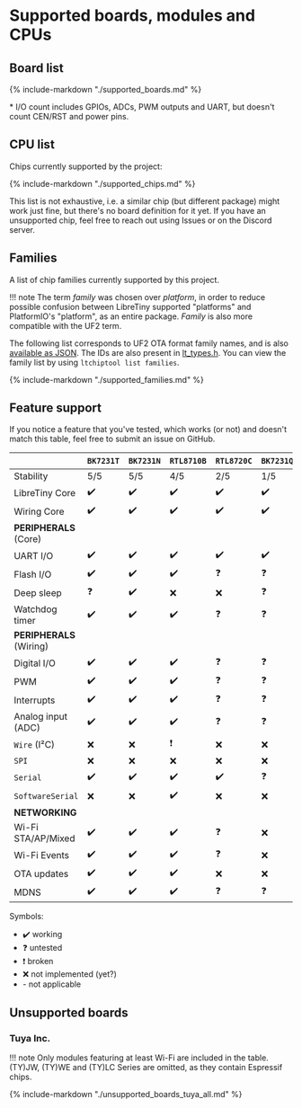 # Supported boards, modules and CPUs

## Board list

{%
	include-markdown "./supported_boards.md"
%}

\* I/O count includes GPIOs, ADCs, PWM outputs and UART, but doesn't count CEN/RST and power pins.

## CPU list

Chips currently supported by the project:

{%
	include-markdown "./supported_chips.md"
%}

This list is not exhaustive, i.e. a similar chip (but different package) might work just fine, but there's no board definition for it yet.
If you have an unsupported chip, feel free to reach out using Issues or on the Discord server.

## Families

A list of chip families currently supported by this project.

!!! note
	The term *family* was chosen over *platform*, in order to reduce possible confusion between LibreTiny supported "platforms" and PlatformIO's "platform", as an entire package. *Family* is also more compatible with the UF2 term.

The following list corresponds to UF2 OTA format family names, and is also [available as JSON](../../families.json). The IDs are also present in [lt_types.h](../../ltapi/lt__types_8h.md). You can view the family list by using `ltchiptool list families`.

{%
	include-markdown "./supported_families.md"
%}

## Feature support

If you notice a feature that you've tested, which works (or not) and doesn't match this table, feel free to submit an issue on GitHub.

&nbsp;                   | `BK7231T` | `BK7231N` | `RTL8710B` | `RTL8720C` | `BK7231Q`  |  `LN882H` 
-------------------------|-----------|-----------|------------|------------|------------|------------
Stability                | 5/5       | 5/5       | 4/5        | 2/5        | 1/5        | 3/5
LibreTiny Core           | ✔️        | ✔️        | ✔️         | ✔️         | ✔️         | ✔️
Wiring Core              | ✔️        | ✔️        | ✔️         | ✔️         | ✔️         | ✔️
**PERIPHERALS** (Core)   |           |           |            |            |            |
UART I/O                 | ✔️        | ✔️        | ✔️         | ✔️         | ✔️         | ✔️
Flash I/O                | ✔️        | ✔️        | ✔️         | ❓          | ❓         | ✔️
Deep sleep               | ❓         | ✔️        | ❌          | ❌          | ❓         | ❌
Watchdog timer           | ✔️        | ✔️        | ✔️         | ❓          | ❓         | ✔️
**PERIPHERALS** (Wiring) |           |           |            |            |            |
Digital I/O              | ✔️        | ✔️        | ✔️         | ❓          | ❓         | ✔️
PWM                      | ✔️        | ✔️        | ✔️         | ❓          | ❓         | ❌
Interrupts               | ✔️        | ✔️        | ✔️         | ❓          | ❓         | ✔️
Analog input (ADC)       | ✔️        | ✔️        | ✔️         | ❓          | ❓         | ✔️
`Wire` (I²C)             | ❌         | ❌         | ❗          | ❌          | ❌         | ❓
`SPI`                    | ❌         | ❌         | ❌          | ❌          | ❌         | ❌
`Serial`                 | ✔️        | ✔️        | ✔️         | ✔️         | ❓         | ✔️
`SoftwareSerial`         | ❌         | ❌         | ✔️         | ❌          | ❌         | ❌
**NETWORKING**           |           |           |            |            |            |
Wi-Fi STA/AP/Mixed       | ✔️        | ✔️        | ✔️         | ❓          | ❌         | ✔️
Wi-Fi Events             | ✔️        | ✔️        | ✔️         | ❓          | ❌         | ✔️
OTA updates              | ✔️        | ✔️        | ✔️         | ❌          | ❌         | ✔️
MDNS                     | ✔️        | ✔️        | ✔️         | ❓          | ❓         | ✔️

Symbols:

- ✔️ working
- ❓ untested
- ❗ broken
- ❌ not implemented (yet?)
- \- not applicable

## Unsupported boards

### Tuya Inc.

!!! note
	Only modules featuring at least Wi-Fi are included in the table. (TY)JW, (TY)WE and (TY)LC Series are omitted, as they contain Espressif chips.

{%
	include-markdown "./unsupported_boards_tuya_all.md"
%}
